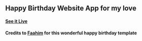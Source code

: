 ## Happy Birthday Website App for my love

#### [See it Live](https://markii1607.github.io/happy-birthday/)

#### Credits to [Faahim](https://github.com/faahim/happy-birthday) for this wonderful happy birthday template
